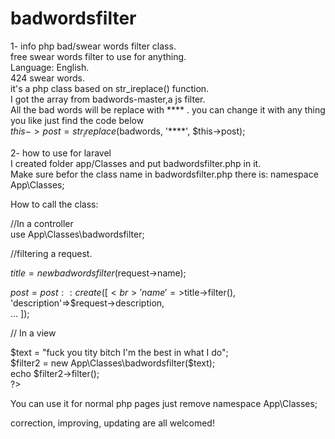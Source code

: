 # badwordsfilter
1- info
php bad/swear words filter class. <br>
free swear words filter to use for anything.<br>
Language: English.<br>
424 swear words.<br>
it's a php class based on str_ireplace() function.<br>
I got the array from badwords-master,a js filter.<br>
All the bad words will be replace with **** . you can change it with any thing you like just find the code below<br>
$this->post= str_ireplace($badwords, '****', $this->post);

2- how to use for laravel <br>
I created folder app/Classes and put badwordsfilter.php in it.<br>
Make sure befor the class name in badwordsfilter.php there is:  namespace App\Classes; <br>


How to call the class:<br>

//In a controller<br>
use App\Classes\badwordsfilter;<br>

//filtering a request.<br>

$title = new badwordsfilter($request->name);<br>

$post = post::create([<br>
             'name'=>$title->filter(),<br>
             'description'=>$request->description,<br>
             ...
]);<br>

// In a view<br>
<?php<br>
$text = "fuck you tity bitch I'm the best in what I do";<br>
$filter2 = new App\Classes\badwordsfilter($text);<br>
echo $filter2->filter();<br> 
?><br>

You can use it for normal php pages just remove namespace App\Classes; <br>

correction, improving, updating are all welcomed!<br>
